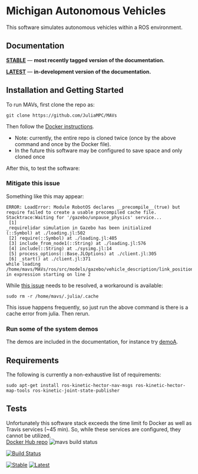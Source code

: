 # Michigan Autonomous Vehicles
This software simulates autonomous vehicles within a ROS environment.

## Documentation

[**STABLE**](https://juliampc.github.io/AVExamples.jl/stable/) &mdash; **most recently tagged version of the documentation.**

[**LATEST**](https://juliampc.github.io/AVExamples.jl/latest/) &mdash; **in-development version of the documentation.**

## Installation and Getting Started

To run MAVs, first clone the repo as:
```
git clone https://github.com/JuliaMPC/MAVs
```
Then follow the [Docker instructions](https://github.com/JuliaMPC/MAVs/tree/master/docker#mavs-docker).

* Note: currently, the entire repo is cloned twice (once by the above command and once by the Docker file).
* In the future this software may be configured to save space and only cloned once

After this, to test the software:
### Mitigate this issue
Something like this may appear:
```
ERROR: LoadError: Module RobotOS declares __precompile__(true) but require failed to create a usable precompiled cache file.
Stacktrace:Waiting for '/gazebo/unpause_physics' service...
 [1]
_requirelidar simulation in Gazebo has been initialized
(::Symbol) at ./loading.jl:502
 [2] require(::Symbol) at ./loading.jl:405
 [3] include_from_node1(::String) at ./loading.jl:576
 [4] include(::String) at ./sysimg.jl:14
 [5] process_options(::Base.JLOptions) at ./client.jl:305
 [6] _start() at ./client.jl:371
while loading /home/mavs/MAVs/ros/src/models/gazebo/vehicle_description/link_positions.jl, in expression starting on line 2
````

While [this issue](https://github.com/jdlangs/RobotOS.jl/issues/45) needs to be resolved, a workaround is available:
```
sudo rm -r /home/mavs/.julia/.cache
```
This issue happens frequently, so just run the above command is there is a cache error from julia. Then rerun.

### Run some of the system demos
The demos are included in the documentation, for instance try [demoA](https://juliampc.github.io/AVExamples.jl/latest/demos/system/demoA.html).


## Requirements
The following is currently a non-exhaustive list of requirements:
```
sudo apt-get install ros-kinetic-hector-nav-msgs ros-kinetic-hector-map-tools ros-kinetic-joint-state-publisher
```

## Tests
Unfortunately this software stack exceeds the time limit fo Docker as well as Travis services (~45 min). So, while these services are configured, they cannot be utilized.   
[Docker Hub repo](https://hub.docker.com/r/avpg/mavs/) ![mavs build status](https://img.shields.io/docker/build/avpg/mavs.svg)

[![Build Status](https://travis-ci.org/JuliaMPC/MAVs.svg?branch=master)](https://travis-ci.org/JuliaMPC/MAVs)

[![Stable](https://img.shields.io/badge/docs-stable-blue.svg)](https://juliampc.github.io/AVExamples.jl/stable/)
[![Latest](https://img.shields.io/badge/docs-latest-blue.svg)](https://juliampc.github.io/AVExamples.jl/latest/)
